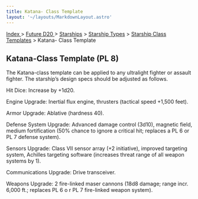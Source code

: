 ```yaml
---
title: Katana- Class Template
layout: '~/layouts/MarkdownLayout.astro'
---
```


[ Index ](/) > [ Future D20 ](/future.d20.srd) > [Starships](/future.d20.srd/starships) > [Starship Types](/future.d20.srd/starships/starship.types) > [Starship Class Templates](/future.d20.srd/starships/starship.types/starship.class) > Katana- Class Template

## Katana-Class Template (PL 8)

The Katana-class template can be applied to any ultralight fighter or assault
fighter. The starship’s design specs should be adjusted as follows.

Hit Dice: Increase by +1d20.

Engine Upgrade: Inertial flux engine, thrusters (tactical speed +1,500 feet).

Armor Upgrade: Ablative (hardness 40).

Defense System Upgrade: Advanced damage control (3d10), magnetic field, medium
fortification (50% chance to ignore a critical hit; replaces a PL 6 or PL 7
defense system).

Sensors Upgrade: Class VII sensor array (+2 initiative), improved targeting
system, Achilles targeting software (increases threat range of all weapon
systems by 1).

Communications Upgrade: Drive transceiver.

Weapons Upgrade: 2 fire-linked maser cannons (18d8 damage; range incr. 6,000
ft.; replaces PL 6 o r PL 7 fire-linked weapon system).

